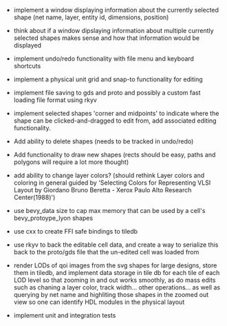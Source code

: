 - implement a window displaying information about the currently selected shape (net name, layer, entity id, dimensions, position)
- think about if a window dipslaying information about multiple currently selected shapes makes sense and how that information would be displayed
- implement undo/redo functionality with file menu and keyboard shortcuts
- implement a physical unit grid and snap-to functionality for editing
- implement file saving to gds and proto and possibly a custom fast loading file format using rkyv
- implement selected shapes 'corner and midpoints' to indicate where the shape can be clicked-and-dragged to edit from, add associated editing functionality.
- Add ability to delete shapes (needs to be tracked in undo/redo)
- Add functionality to draw new shapes (rects should be easy, paths and polygons will require a lot more thought)

- add ability to change layer colors? (should rethink Layer colors and coloring in general guided by 'Selecting Colors for Representing VLSI Layout by Giordano Bruno Beretta - Xerox Paulo Alto Research Center(1988)')

- use bevy_data size to cap max memory that can be used by a cell's bevy_protoype_lyon shapes
- use cxx to create FFI safe bindings to tiledb

- use rkyv to back the editable cell data, and create a way to serialize this back to the proto/gds file that the un-edited cell was loaded from
- render LODs of qoi images from the svg shapes for large designs, store them in tiledb, and implement data storage in tile db for each tile of each LOD level so that zooming in and out works smoothly, as do mass edits such as chaning a layer color, track width... other operations... as well as querying by net name and highliting those shapes in the zoomed out view so one can identify HDL modules in the physical layout
- implement unit and integration tests
